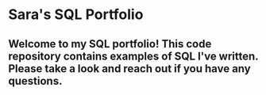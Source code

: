 # Sara's SQL Portfolio

## Welcome to my SQL portfolio! This code repository contains examples of SQL I've written. Please take a look and reach out if you have any questions. 
